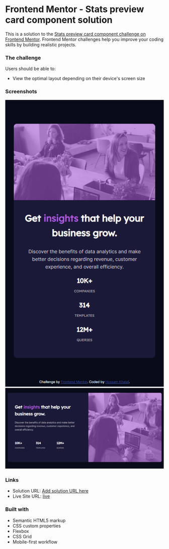 # Frontend Mentor - Stats preview card component solution

This is a solution to the [Stats preview card component challenge on Frontend Mentor](https://www.frontendmentor.io/challenges/stats-preview-card-component-8JqbgoU62). Frontend Mentor challenges help you improve your coding skills by building realistic projects.

### The challenge

Users should be able to:

- View the optimal layout depending on their device's screen size

### Screenshots

![mobile](https://github.com/hossam-khalaf/stats-card-component/blob/main/screenshot-mobile.png)
![desktop](https://github.com/hossam-khalaf/stats-card-component/blob/main/screenshotdesktop.png)

### Links

- Solution URL: [Add solution URL here](https://your-solution-url.com)
- Live Site URL: [live ]( https://hossam-khalaf.github.io/stats-card-component/)


### Built with

- Semantic HTML5 markup
- CSS custom properties
- Flexbox
- CSS Grid
- Mobile-first workflow
